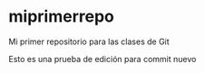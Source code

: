 # miprimerrepo
Mi primer repositorio para las clases de Git

Esto es una prueba de edición para commit nuevo
